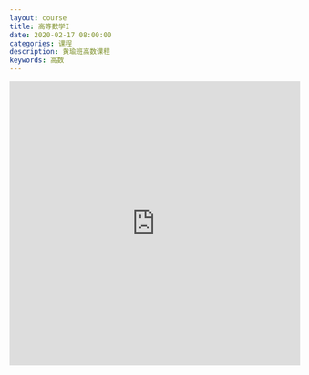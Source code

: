 ```yaml
---
layout: course
title: 高等数学I
date: 2020-02-17 08:00:00
categories: 课程
description: 黄瑜班高数课程
keywords: 高数
---
```




<iframe height=498 width=510 src="https://player.bilibili.com/player.html?aid=19027609&cid=31062190&page=89" frameborder=0 allowfullscreen><\iframe>


​    
​    

<ul class="listing">
{% for wiki in site.wiki %}
{% if wiki.title != "Wiki Template" %}
<li class="listing-item"><a href="{{ site.url }}{{ wiki.url }}">{{ wiki.title }}</a></li>
{% endif %}
{% endfor %}
</ul>